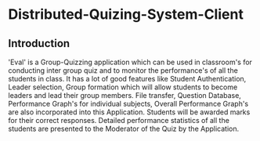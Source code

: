 Distributed-Quizing-System-Client
=================================

## Introduction
'Eval' is a Group-Quizzing application which can be used in classroom's for conducting inter group quiz and to monitor the performance's of all the students in class. It has a lot of good features like Student Authentication, Leader selection, Group formation which will allow students to become leaders and lead their group members. File transfer, Question Database, Performance Graph's for individual subjects, Overall Performance Graph's are also incorporated into this Application. Students will be awarded marks for their correct responses. Detailed performance statistics of all the students are presented to the Moderator of the Quiz by the Application.
